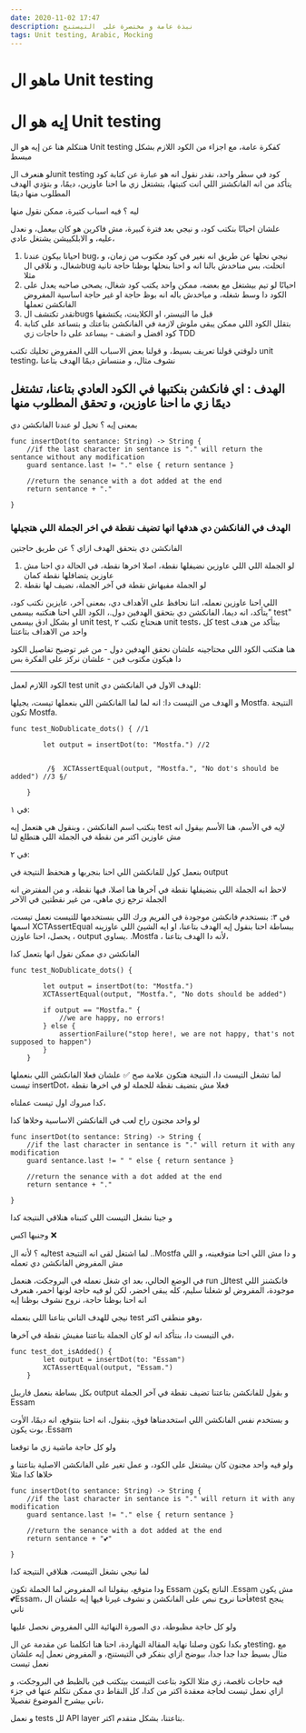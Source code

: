 ```yaml
---
date: 2020-11-02 17:47
description: نبذة عامة و مختصرة على  التيستنج
tags: Unit testing, Arabic, Mocking
---
```

# ماهو ال Unit testing


# إيه هو ال Unit testing

هنتكلم هنا عن إيه هو ال Unit testing كفكرة عامة، مع اجزاء من الكود اللازم بشكل مبسط 

لو هنعرف الunit testing كود في سطر واحد، نقدر نقول انه هو عبارة عن كتابة كود يتأكد من انه الفانكشنز اللي انت كتبتها، بتشتغل زي ما احنا عاوزين، ديمًا، و بتؤدي الهدف المطلوب منها ديمًا 

 ليه ؟ فيه اسباب كتيرة، ممكن نقول منها 

علشان احيانًا بنكتب كود، و نيجي بعد فترة كبيرة، مش فاكرين هو كان بيعمل، و نعدل عليه، و الابلكييشن يشتغل عادي، 

1. احيانا بيكون عندنا bug، نيجي نحلها عن طريق انه نغير في كود مكتوب من زمان، و شغال، و نلاقي الbug اتحلت، بس مناخدش بالنا انه و احنا بنحلها بوظنا حاجة تانية مثلا 
2. احيانًا لو تيم بيشتغل مع بعضه، ممكن واحد يكتب كود شغال، يصحى صاحبه يعدل على الكود دا وسط شغله، و مياخدش باله انه بوظ حاجة او غير حاجة اساسية المفروض الفانكشن تعملها 
3.  تقدر تكتشف الbugs قبل ما التيستر، او الكلاينت، يكتشفها 
4. بتقلل الكود اللي ممكن يبقى ملوش لازمة في الفانكشن بتاعتك و بتساعد على كتابة كود افضل و انضف - بيساعد على دا حاجات زي TDD

دلوقتي قولنا تعريف بسيط، و قولنا بعض الاسباب اللي المفروض تخليك تكتب unit testing، نشوف مثال، و مننساش ديمًا الهدف بتاعنا

## الهدف : اي فانكشن بنكتبها في الكود العادي بتاعنا، تشتغل ديمًا زي ما احنا عاوزين، و تحقق المطلوب منها

بمعنى إيه ؟ تخيل لو عندنا الفانكشن دي 


```
func insertDot(to sentance: String) -> String {
    //if the last character in sentance is "." will return the sentance without any modification
    guard sentance.last != "." else { return sentance }

    //return the senance with a dot added at the end
    return sentance + "."

}
```

### الهدف في الفانكشن دي هدفها انها تضيف نقطة في اخر الجملة اللي هتجيلها

الفانكشن دي بتحقق الهدف ازاي ؟  عن طريق حاجتين 

1.  لو الجملة اللي اللي عاوزين نضيفلها نقطة، اصلا اخرها نقطة، في الحالة دي احنا مش عاوزين يتضافلها نقطة كمان 
2. لو الجملة مفيهاش نقطة في آخر الجملة، نضيف لها نقطة 

اللي احنا عاوزين نعمله، اننا نحافظ على الأهداف دي، بمعنى آخر، عايزين نكتب كود، يتأكد، انه ديما، الفانكشن دي بتحقق الهدفين دول.، الكود اللي احنا هنكتبه بيسمى" test" او بشكل ادق بيسمى unit test, هنحتاج نكتب ٢ unit tests، كل test بيتأكد من هدف واحد من الاهداف بتاعتنا 

هنا هنكتب الكود اللي محتاجينه علشان نحقق الهدفين دول - من غير توضيح تفاصيل الكود دا هيكون مكتوب فين - علشان نركز على الفكرة بس 


---


الكود اللازم لعمل test unit للهدف الاول في الفانكشن دي: 

و الهدف من التيست دا: انه لما لما الفانكشن اللي بنعملها تيست، يجيلها Mostfa. النتيجة تكون Mostfa.


``` 
func test_NoDublicate_dots() { //1
        
        let output = insertDot(to: "Mostfa.") //2
        
        
         /§  XCTAssertEqual(output, "Mostfa.", "No dot's should be added") //3 §/
        
    }
```


 في ١: 

بنكتب اسم الفانكشن ، وبنقول هي هتعمل إيه test لإيه في الأسم، هنا الأسم بيقول انه مش عاوزين اكتر من نقطة في الجملة اللي هتطلع لنا

في ٢: 

بنعمل كول للفانكشن اللي احنا بنجربها و هنحفظ النتيجة في output

لاحظ انه الجملة اللي بنضيفلها نقطة في آخرها هنا اصلا، فيها نقطة، و من المفترض انه الجملة ترجع زي ماهي، من غير نقطتين في الآخر 

في ٣: بنستخدم فانكشن موجودة في الفريم ورك اللي بنستخدمها للتيست نعمل تيست، اسمها XCTAssertEqual ببساطة احنا بنقول إيه الهدف بتاعنا، او ايه الشيئ اللي عاوزينه يحصل، احنا عاوزن ،  output يساوي.  .Mostfa  ، لأنه دا الهدف بتاعنا، 

الفانكشن دي ممكن نقول انها بتعمل كدا 

```
func test_NoDublicate_dots() {

        let output = insertDot(to: "Mostfa.")
        XCTAssertEqual(output, "Mostfa.", "No dots should be added")

        if output == "Mostfa." {
            //we are happy, no errors!
        } else {
            assertionFailure("stop here!, we are not happy, that's not supposed to happen")
        }
    }
```

 لما تشغل التيست دا، النتيجة هتكون علامة صح ✅ علشان فعلا الفانكشن اللي بنعملها تيست insertDot، فعلا مش بتضيف نقطة للجملة لو في اخرها نقطة

 
كدا مبروك اول تيست عملناه، 

لو واحد مجنون راح لعب في الفانكشن الاساسية وخلاها كدا 

 
```
func insertDot(to sentance: String) -> String {
    //if the last character in sentance is "." will return it with any modification
    guard sentance.last != " " else { return sentance }

    //return the senance with a dot added at the end
    return sentance + "."

}
```

و جينا نشغل التيست اللي كتبناه هنلاقي النتيجة كدا 

وجنبها  اكس ❌ 

ليه ؟ لأنه الtest لما  اشتغل لقى انه النتيجة ..Mostfa و دا مش اللي احنا متوقعينه، و اللي مش المفروض الفانكشن دي تعمله

في الوضع الحالي، بعد اي شغل نعمله في البروجكت، هنعمل run للtest فانكشنز اللي موجودة، المفروض لو شغلنا سليم، كله يبقى اخضر، لكن لو فيه حاجة لونها احمر، هنعرف انه احنا بوظنا حاجة، نروح نشوف بوظنا إيه 

نيجي للهدف التاني بتاعنا اللي بنعمله test وهو منطقي اكتر، 

في التيست دا، بنتأكد انه لو كان الجملة بتاعتنا مفيش نقطة في آخرها، 

```
func test_dot_isAdded() {
        let output = insertDot(to: "Essam")
        XCTAssertEqual(output, "Essam.")
    }
```

بكل بساطة بنعمل فاريبل output و بقول للفانكشن بتاعتنا تضيف نقطة في آخر الجملة Essam

و بستخدم نفس الفانكشن اللي استخدمناها فوق، بنقول، انه احنا بنتوقع، انه ديمًا، الأوت بوت يكون .Essam 

ولو كل حاجة ماشية زي ما توقعنا




ولو فيه واحد مجنون كان بيشتغل على الكود، و عمل تغير على الفانكشن الاصلية بتاعتنا  و خلاها كدا مثلا 


```
func insertDot(to sentance: String) -> String {
    //if the last character in sentance is "." will return it with any modification
    guard sentance.last != "." else { return sentance }

    //return the senance with a dot added at the end
    return sentance + "💕"

}
```

لما نيجي نشغل التيست، هنلاقي النتيجة كدا 



ودا متوقع، بيقولنا انه المفروض لما الجملة تكون Essam  الناتج يكون .Essam مش يكون 💕Essam،  فأحنا نروح نبص على الفانكشن و نشوف غيرنا فيها إيه  علشان الtest ينجح تاني 

ولو كل حاجة مظبوطة، دي الصورة النهائية اللي المفروض نحصل عليها


و بكدا نكون وصلنا نهاية المقالة النهاردة، احنا هنا اتكلمنا عن مقدمة عن الtesting، مع مثال بسيط جدا جدا جدا، بيوضح ازاي بنفكر في التيستنج، و المفروض نعمل إيه علشان نعمل تيست

فيه حاجات ناقصة، زي مثلا الكود بتاعت التيست بيتكتب فين بالظبط في البروجكت، و ازاي نعمل تيست لحاجة معقدة اكتر من كدا، كل النقاط دي ممكن نتكلم عنها في جزء تاني بيشرح الموضوع تفصيلا،

و نعمل tests لل API layer بتاعتنا، بشكل متقدم اكتر.
